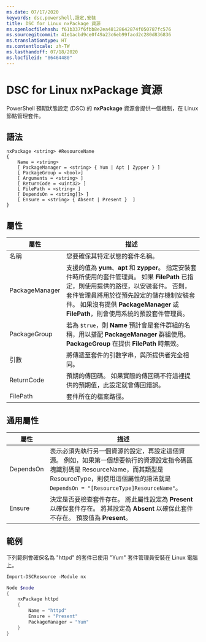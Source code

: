 ```yaml
---
ms.date: 07/17/2020
keywords: dsc,powershell,設定,安裝
title: DSC for Linux nxPackage 資源
ms.openlocfilehash: f61b337f6fbb8e2ea48128642874f050787fc576
ms.sourcegitcommit: 41e1acbd9ce0f49a23c6eb99facd2c280d836836
ms.translationtype: HT
ms.contentlocale: zh-TW
ms.lasthandoff: 07/18/2020
ms.locfileid: "86464480"
---
```

# <a name="dsc-for-linux-nxpackage-resource"></a>DSC for Linux nxPackage 資源

PowerShell 預期狀態設定 (DSC) 的 **nxPackage** 資源會提供一個機制，在 Linux 節點管理套件。

## <a name="syntax"></a>語法

```Syntax
nxPackage <string> #ResourceName
{
    Name = <string>
    [ PackageManager = <string> { Yum | Apt | Zypper } ]
    [ PackageGroup = <bool>]
    [ Arguments = <string> ]
    [ ReturnCode = <uint32> ]
    [ FilePath = <string> ]
    [ DependsOn = <string[]> ]
    [ Ensure = <string> { Absent | Present }  ]
}
```

## <a name="properties"></a>屬性

|屬性 |描述 |
|---|---|
|名稱 |您要確保其特定狀態的套件名稱。 |
|PackageManager |支援的值為 **yum**、**apt** 和 **zypper**。 指定安裝套件時所使用的套件管理員。 如果 **FilePath** 已指定，則使用提供的路徑，以安裝套件。 否則，套件管理員將用於從預先設定的儲存機制安裝套件。 如果沒有提供 **PackageManager** 或 **FilePath**，則會使用系統的預設套件管理員。 |
|PackageGroup |若為 `$true`，則 **Name** 預計會是套件群組的名稱，用以搭配 **PackageManager** 群組使用。 **PackageGroup** 在提供 **FilePath** 時無效。 |
|引數 |將傳遞至套件的引數字串，與所提供者完全相同。 |
|ReturnCode |預期的傳回碼。 如果實際的傳回碼不符這裡提供的預期值，此設定就會傳回錯誤。 |
|FilePath |套件所在的檔案路徑。 |

## <a name="common-properties"></a>通用屬性

|屬性 |描述 |
|---|---|
|DependsOn |表示必須先執行另一個資源的設定，再設定這個資源。 例如，如果第一個想要執行的資源設定指令碼區塊識別碼是 ResourceName，而其類型是 ResourceType，則使用這個屬性的語法就是 `DependsOn = "[ResourceType]ResourceName"`。 |
|Ensure |決定是否要檢查套件存在。 將此屬性設定為 **Present** 以確保套件存在。 將其設定為 **Absent** 以確保此套件不存在。 預設值為 **Present**。 |

## <a name="example"></a>範例

下列範例會確保名為 "httpd" 的套件已使用 "Yum" 套件管理員安裝在 Linux 電腦上。

```powershell
Import-DSCResource -Module nx

Node $node
{
    nxPackage httpd
    {
        Name = "httpd"
        Ensure = "Present"
        PackageManager = "Yum"
    }
}
```
